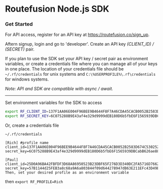 # Routefusion Node.js SDK

### Get Started
For API access, register for an API key at https://routefusion.co/sign_up.

Aftern signup, login and go to 'developer'. Create an API key _(CLIENT_ID) / (SECRET)_ pair.

If you plan to use the SDK set your API key / secret pair as environment variables, or create a credentials file where you can manage all of your keys in one place. The location of your credentials file should be `~/.rf/credentials` for unix systems and `C:\%USERPROFILE%\.rf\credentials` for windows systems.

_Note: API and SDK are compatible with async / await._

---

Set environment variables for the SDK to access

```bash
export RF_CLIENT_ID=137F1AA06E004F96BEE9B4644F8F7A46CDA45CACB0052B2583D674C530252B6C
export RF_SECRET_KEY=6C075288B9E43af4e329d9999dEB180D6b5fbE6F1565939DBCabB626ae886C59
```
Or, create a credentials file

```
~/.rf/credentials

[Rich] #profile name
client_id=137F1AA06E004F96BEE9B4644F8F7A46CDA45CACB0052B2583D674C530252B6C
secret_key=6C075288B9E43af4e329d9999dEB180D6b5fbE6F1565939DBCabB626ae886C59

[Paul]
client_id=25D0A96BA42FBFDF3D68A86950523B23DBF65F276D3D340DC2FA5716D7662548
secret_key=57B1144d25FEB3a8c68a9A6a803844f09d644278947dB63E211EFc43D49Ed26E
Then, set your desired profile as an environment variable
```

then `export RF_PROFILE=Rich`